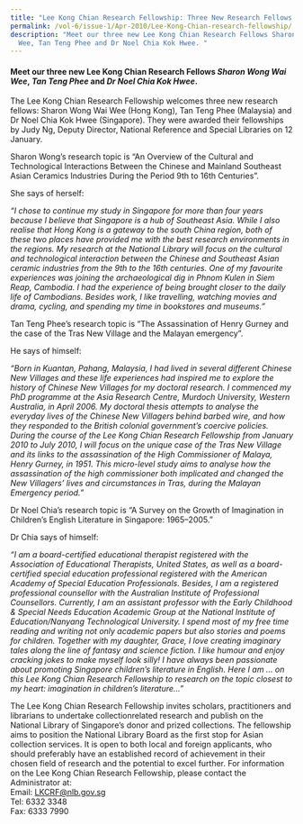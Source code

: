```yaml
---
title: "Lee Kong Chian Research Fellowship: Three New Research Fellows Awarded"
permalink: /vol-6/issue-1/Apr-2010/Lee-Kong-Chian-research-fellowship/
description: "Meet our three new Lee Kong Chian Research Fellows Sharon Wong Wai
  Wee, Tan Teng Phee and Dr Noel Chia Kok Hwee. "
---
```

#### Meet our three new Lee Kong Chian Research Fellows _Sharon Wong Wai Wee_, _Tan Teng Phee_ and _Dr Noel Chia Kok Hwee_.
 
The Lee Kong Chian Research Fellowship welcomes three new research fellows: Sharon Wong Wai Wee (Hong Kong), Tan Teng Phee (Malaysia) and Dr Noel Chia Kok Hwee (Singapore). They were awarded their fellowships by Judy Ng, Deputy Director, National Reference and Special Libraries on 12 January.

Sharon Wong’s research topic is “An Overview of the Cultural and Technological Interactions Between the Chinese and Mainland Southeast Asian Ceramics Industries During the Period 9th to 16th Centuries”.

She says of herself:

*“I chose to continue my study in Singapore for more than four years because I believe that Singapore is a hub of Southeast Asia. While I also realise that Hong Kong is a gateway to the south China region, both of these two places have provided me with the best research environments in the regions. My research at the National Library will focus on the cultural and technological interaction between the Chinese and Southeast Asian ceramic industries from the 9th to the 16th centuries. One of my favourite experiences was joining the archaeological dig in Phnom Kulen in Siem Reap, Cambodia. I had the experience of being brought closer to the daily life of Cambodians. Besides work, I like travelling, watching movies and drama, cycling, and spending my time in bookstores and museums.”*

Tan Teng Phee’s research topic is “The Assassination of Henry Gurney and the case of the Tras New Village and the Malayan emergency”.

He says of himself:

*“Born in Kuantan, Pahang, Malaysia, I had lived in several different Chinese New Villages and these life experiences had inspired me to explore the history of Chinese New Villages for my doctoral research. I commenced my PhD programme at the Asia Research Centre, Murdoch University, Western Australia, in April 2006. My doctoral thesis attempts to analyse the everyday lives of the Chinese New Villagers behind barbed wire, and how they responded to the British colonial government’s coercive policies. During the course of the Lee Kong Chian Research Fellowship from January 2010 to July 2010, I will focus on the unique case of the Tras New Village and its links to the assassination of the High Commissioner of Malaya, Henry Gurney, in 1951. This micro-level study aims to analyse how the assassination of the high commissioner both implicated and changed the New Villagers’ lives and circumstances in Tras, during the Malayan Emergency period.”*

Dr Noel Chia’s research topic is “A Survey on the Growth of Imagination in Children’s English Literature in Singapore: 1965–2005.”

Dr Chia says of himself:

*“I am a board-certified educational therapist registered with the Association of Educational Therapists, United States, as well as a board-certified special education professional registered with the American Academy of Special Education Professionals. Besides, I am a registered professional counsellor with the Australian Institute of Professional Counsellors. Currently, I am an assistant professor with the Early Childhood & Special Needs Education Academic Group at the National Institute of Education/Nanyang Technological University. I spend most of my free time reading and writing not only academic papers but also stories and poems for children. Together with my daughter, Grace, I love creating imaginary tales along the line of fantasy and science fiction. I like humour and enjoy cracking jokes to make myself look silly! I have always been passionate about promoting Singapore children’s literature in English. Here I am … on this Lee Kong Chian Research Fellowship to research on the topic closest to my heart: imagination in children’s literature…”*

The Lee Kong Chian Research Fellowship invites scholars, practitioners and librarians to undertake collectionrelated research and publish on the National Library of Singapore’s donor and prized collections. The fellowship aims to position the National Library Board as the first stop for Asian collection services. It is open to both local and foreign applicants, who should preferably have an established record of achievement in their chosen field of research and the potential to excel further. For information on the Lee Kong Chian Research Fellowship, please contact the Administrator at: <br> Email: LKCRF@nlb.gov.sg  <br> Tel: 6332 3348 <br>  Fax: 6333 7990